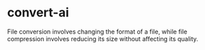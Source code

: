 # convert-ai
File conversion involves changing the format of a file, while file compression involves reducing its size without affecting its quality.
